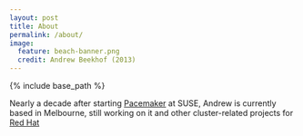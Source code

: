```yaml
---
layout: post
title: About
permalink: /about/
image:
  feature: beach-banner.png
  credit: Andrew Beekhof (2013)
---
```


{% include base_path %}

Nearly a decade after starting [Pacemaker](http://clusterlabs.org) at
SUSE, Andrew is currently based in Melbourne, still working on it and
other cluster-related projects for [Red Hat](http://redhat.com)
